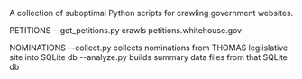 A collection of suboptimal Python scripts for crawling government websites.

PETITIONS
--get_petitions.py
crawls petitions.whitehouse.gov

NOMINATIONS
--collect.py
collects nominations from THOMAS leglislative site into SQLite db
--analyze.py
builds summary data files from that SQLite db
